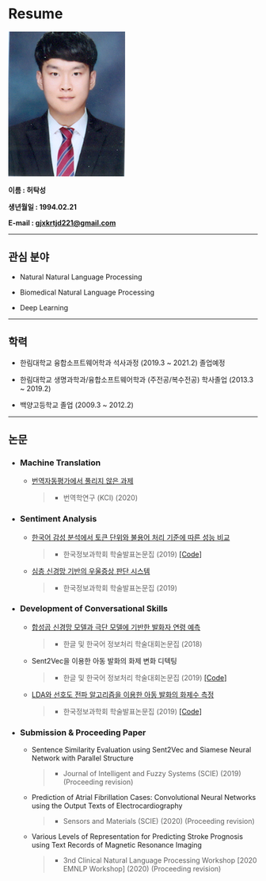 # Resume

![허탁성](https://github.com/HeoTaksung/Resume/blob/master/%ED%97%88%ED%83%81%EC%84%B1.jpg)

**이름 : 허탁성**

**생년월일 : 1994.02.21**

**E-mail : gjxkrtjd221@gmail.com**

-----------------------------------------------

## 관심 분야

  * Natural Natural Language Processing
  
  * Biomedical Natural Language Processing
  
  * Deep Learning

------------------------------------------------

## 학력

  * 한림대학교 융합소프트웨어학과 석사과정 (2019.3 ~ 2021.2) 졸업예정
  
  * 한림대학교 생명과학과/융합소프트웨어학과 (주전공/복수전공) 학사졸업 (2013.3 ~ 2019.2)
  
  * 백양고등학교 졸업 (2009.3 ~ 2012.2)
  
--------------------------------------------------

## 논문

* ### Machine Translation

  * [번역자동평가에서 풀리지 않은 과제](http://www.dbpia.co.kr/pdf/pdfView.do?nodeId=NODE09320505&mark=0&bookmarkCnt=0&ipRange=N&language=ko_KR)
    > - 번역학연구 (KCI) (2020)

* ### Sentiment Analysis

  * [한국어 감성 분석에서 토큰 단위와 불용어 처리 기준에 따른 성능 비교](http://www.dbpia.co.kr/journal/articleDetail?nodeId=NODE09301944)
    > - 한국정보과학회 학술발표논문집 (2019) [[Code]](https://github.com/HeoTaksung/Sentiment_Analysis)
   
  * [심층 신경망 기반의 우울증상 판단 시스템](http://www.dbpia.co.kr/pdf/pdfView.do?nodeId=NODE09301945&mark=0&useDate=&bookmarkCnt=0&ipRange=N&language=ko_KR)
    > - 한국정보과학회 학술발표논문집 (2019)
   
* ### Development of Conversational Skills

  * [합성곱 신경망 모델과 극단 모델에 기반한 발화자 연령 예측](https://www.koreascience.or.kr/article/CFKO201832073079012.page)
     > - 한글 및 한국어 정보처리 학술대회논문집 (2018)

  * Sent2Vec을 이용한 아동 발화의 화제 변화 디텍팅
     > - 한글 및 한국어 정보처리 학술대회논문집 (2019) [[Code]](https://github.com/HeoTaksung/Detection-of-Topic-Changes-in-Child-Speech-Using-Sent2Vec)
    
  * [LDA와 선호도 전파 알고리즘을 이용한 아동 발화의 화제수 측정](http://www.dbpia.co.kr/pdf/pdfView.do?nodeId=NODE09301947&mark=0&bookmarkCnt=1&ipRange=N&language=ko_KR)
     > - 한국정보과학회 학술발표논문집 (2019) [[Code]](https://github.com/HeoTaksung/Topic_Modeling)

* ### Submission & Proceeding Paper

  * Sentence Similarity Evaluation using Sent2Vec and Siamese Neural Network with Parallel Structure
    > - Journal of Intelligent and Fuzzy Systems (SCIE) (2019) (Proceeding revision)
    
  * Prediction of Atrial Fibrillation Cases: Convolutional Neural Networks using the Output Texts of Electrocardiography
    > - Sensors and Materials (SCIE) (2020) (Proceeding revision)
    
  * Various Levels of Representation for Predicting Stroke Prognosis using Text Records of Magnetic Resonance Imaging
    > - 3nd Clinical Natural Language Processing Workshop [2020 EMNLP Workshop] (2020) (Proceeding revision)
    

